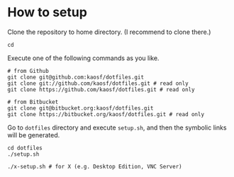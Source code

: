 # How to setup

Clone the repository to home directory. (I recommend to clone there.)

```
cd
```

Execute one of the following commands as you like.

```
# from Github
git clone git@github.com:kaosf/dotfiles.git
git clone git://github.com/kaosf/dotfiles.git # read only
git clone https://github.com/kaosf/dotfiles.git # read only

# from Bitbucket
git clone git@bitbucket.org:kaosf/dotfiles.git
git clone https://bitbucket.org/kaosf/dotfiles.git # read only
```

Go to `dotfiles` directory and execute `setup.sh`, and then the symbolic links will be generated.

```
cd dotfiles
./setup.sh

./x-setup.sh # for X (e.g. Desktop Edition, VNC Server)
```
